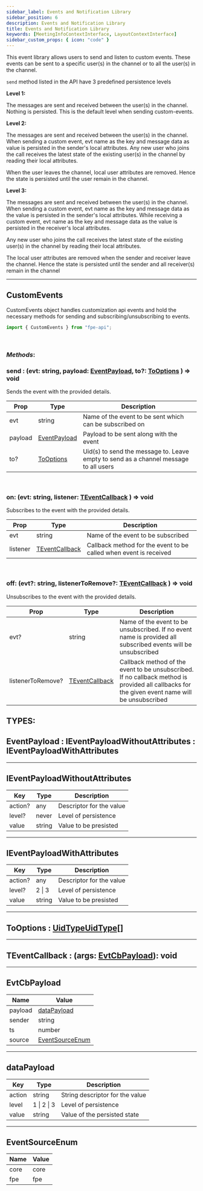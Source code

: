 ```yaml
---
sidebar_label: Events and Notification Library
sidebar_position: 6
description: Events and Notification Library
title: Events and Notification Library
keywords: [MeetingInfoContextInterface, LayoutContextInterface]
sidebar_custom_props: { icon: "code" }
---
```


<api>

This event library allows users to send and listen to custom events. These events can be sent to a specific user(s) in the channel or to all the user(s) in the channel.

`send` method listed in the API have 3 predefined persistence levels


**Level 1:**

The messages are sent and received between the user(s) in the channel. Nothing is persisted.
This is the default level when sending custom-events.

**Level 2:**

The messages are sent and received between the user(s) in the channel. 
When sending a custom event, evt name as the key and message data as value is persisted in the sender's local attributes.
Any new user who joins the call receives the latest state of the existing user(s) in the channel by reading their local attributes.

When the user leaves the channel, local user attributes are removed. Hence the state is persisted until the user remain in the channel.

**Level 3:**

The messages are sent and received between the user(s) in the channel. 
When sending a custom event, evt name as the key and message data as the value is persisted in the sender's local attributes.
While receiving a custom event, evt name as the key and message data as the value is persisted in the receiver's local attributes.

Any new user who joins the call receives the latest state of the existing user(s) in the channel by reading their local attributes.

The local user attributes are removed when the sender and receiver leave the channel.
Hence the state is  persisted until the sender and all receiver(s) remain in the channel

---

<method>

<subtitle>

## CustomEvents

</subtitle>

CustomEvents object handles customization api events and hold the necessary methods for sending and subscribing/unsubscribing to events.

```js
import { CustomEvents } from "fpe-api";
```

<br/>

### _Methods_:

<collapsible>
<method>

### send : (evt: string, payload: [EventPayload](#eventpayload), to?: [ToOptions](#tooptions) ) => void

Sends the event with the provided details.

| Prop    | Type                          | Description                                                                          |
| ------- | ----------------------------- | ------------------------------------------------------------------------------------ |
| evt     | string                        | Name of the event to be sent which can be subscribed on                              |
| payload | [EventPayload](#eventpayload) | Payload to be sent along with the event                                              |
| to?     | [ToOptions](#tooptions)       | Uid(s) to send the message to. Leave empty to send as a channel message to all users |

</method>
</collapsible>

<br/>

<collapsible>
<method>

### on: (evt: string, listener: [TEventCallback](#teventcallback) ) => void

Subscribes to the event with the provided details.

| Prop     | Type                              | Description                                                       |
| -------- | --------------------------------- | ----------------------------------------------------------------- |
| evt      | string                            | Name of the event to be subscribed                                |
| listener | [TEventCallback](#teventcallback) | Callback method for the event to be called when event is received |

</method>
</collapsible>

<br/>

<collapsible>
<method>

### off: (evt?: string, listenerToRemove?: [TEventCallback](#teventcallback) ) => void

Unsubscribes to the event with the provided details.

| Prop              | Type                              | Description                                                                                                                                 |
| ----------------- | --------------------------------- | ------------------------------------------------------------------------------------------------------------------------------------------- |
| evt?              | string                            | Name of the event to be unsubscribed. If no event name is provided all subscribed events will be unsubscribed                                  |
| listenerToRemove? | [TEventCallback](#teventcallback) | Callback method of the event to be unsubscribed. If no callback method is provided all callbacks for the given event name will be unsubscribed |

</method>
</collapsible>

</method>

</api>

## **TYPES**:

<method>
<subtitle>

## EventPayload : IEventPayloadWithoutAttributes : IEventPayloadWithAttributes

</subtitle>

</method>

---

<method>
<subtitle>

## IEventPayloadWithoutAttributes

</subtitle>

| Key     | Type   | Description              |
| ------- | ------ | ------------------------ |
| action? | any    | Descriptor for the value |
| level?  | never  | Level of persistence     |
| value   | string | Value to be presisted    |

</method>

---

<method>
<subtitle>

## IEventPayloadWithAttributes

</subtitle>

| Key     | Type   | Description              |
| ------- | ------ | ------------------------ |
| action? | any    | Descriptor for the value |
| level?  | 2 \| 3 | Level of persistence     |
| value   | string | Value to be presisted    |

</method>

---

<method>
<subtitle>

## ToOptions : [UidType](/first-party-extension/api-reference/globals#uidtype-string)[UidType\[\]](/first-party-extension/api-reference/globals#uidtype-string)

</subtitle>

</method>

---

<method>

## TEventCallback : \(args: [EvtCbPayload](#evtcbpayload)): void

</method>

---

<method>
<subtitle>

## EvtCbPayload

</subtitle>

| Name    | Value                               |
| ------- | ----------------------------------- |
| payload | [dataPayload](#datapayload)         |
| sender  | string                              |
| ts      | number                              |
| source  | [EventSourceEnum](#eventsourceenum) |

</method>

---

<method>
<subtitle>

## dataPayload

</subtitle>

| Key    | Type        | Description                     |
| ------ | ----------- | ------------------------------- |
| action | string      | String descriptor for the value |
| level  | 1 \| 2 \| 3 | Level of persistence            |
| value  | string      | Value of the persisted state    |

</method>

---

<method>
<subtitle>

## EventSourceEnum

</subtitle>

| Name | Value |
| ---- | ----- |
| core | core  |
| fpe  | fpe   |

</method>
